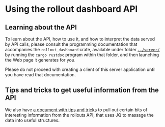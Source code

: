 # Using the rollout dashboard API

## Learning about the API

To learn about the API, how to use it, and how to interpret the data
served by API calls, please consult the programming documentation
that accompanies the `rollout_dashboard` crate, available under folder
[`../server/`](../server/) by running the `cargo rustdoc` program within that
folder, and then launching the Web page it generates for you.

Please do not proceed with creating a client
of this server application until you have read that documentation.

## Tips and tricks to get useful information from the API

We also have [a document with tips and tricks](./jqtricks.md) to pull
out certain bits of interesting information from the rollouts API, that
uses JQ to massage the data into useful structures.
